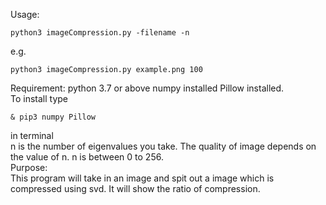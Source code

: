 Usage: 
```
python3 imageCompression.py -filename -n
```
e.g.
```
python3 imageCompression.py example.png 100
```
Requirement: python 3.7 or above numpy installed Pillow installed.  
To install type 
``` 
& pip3 numpy Pillow
```
in terminal  
n is the number of eigenvalues you take. The quality of image depends on the value of n.
n is between 0 to 256.  
Purpose:  
This program will take in an image and spit out a image which is compressed using svd. It will show the ratio of compression.

